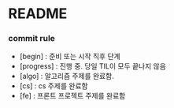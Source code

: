 # README

### commit rule

- [begin] : 준비 또는 시작 직후 단계
- [progress] : 진행 중. 당일 TIL이 모두 끝나지 않음
- [algo] : 알고리즘 주제를 완료함.
- [cs] : cs 주제를 완료함
- [fe] : 프론트 프로젝트 주제를 완료함



